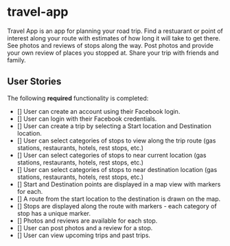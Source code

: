 # travel-app

Travel App is an app for planning your road trip.  Find a restuarant or point of interest along your route with estimates of how long it will take to get there.  See photos and reviews of stops along the way.  Post photos and provide your own review of places you stopped at.  Share your trip with friends and family.

## User Stories

The following **required** functionality is completed:

- [] User can create an account using their Facebook login.
- [] User can login with their Facebook credentials.
- [] User can create a trip by selecting a Start location and Destination location.
- [] User can select categories of stops to view along the trip route (gas stations, restaurants, hotels, rest stops, etc.)
- [] User can select categories of stops to near current location (gas stations, restaurants, hotels, rest stops, etc.)
- [] User can select categories of stops to near destination location (gas stations, restaurants, hotels, rest stops, etc.)
- [] Start and Destination points are displayed in a map view with markers for each.
- [] A route from the start location to the destination is drawn on the map.
- [] Stops are displayed along the route with markers - each category of stop has a unique marker.
- [] Photos and reviews are available for each stop.
- [] User can post photos and a review for a stop.
- [] User can view upcoming trips and past trips.
